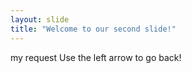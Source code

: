 ```yaml
---
layout: slide
title: "Welcome to our second slide!"
---
```

my request
Use the left arrow to go back!

